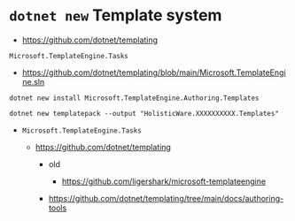 # `dotnet new` Template system

*  https://github.com/dotnet/templating

`Microsoft.TemplateEngine.Tasks`

*  https://github.com/dotnet/templating/blob/main/Microsoft.TemplateEngine.sln

```
dotnet new install Microsoft.TemplateEngine.Authoring.Templates
```

```
dotnet new templatepack --output "HolisticWare.XXXXXXXXXX.Templates"
```

*  `Microsoft.TemplateEngine.Tasks`

    *  https://github.com/dotnet/templating

        *  old
        
            *  https://github.com/ligershark/microsoft-templateengine

        *  https://github.com/dotnet/templating/tree/main/docs/authoring-tools

